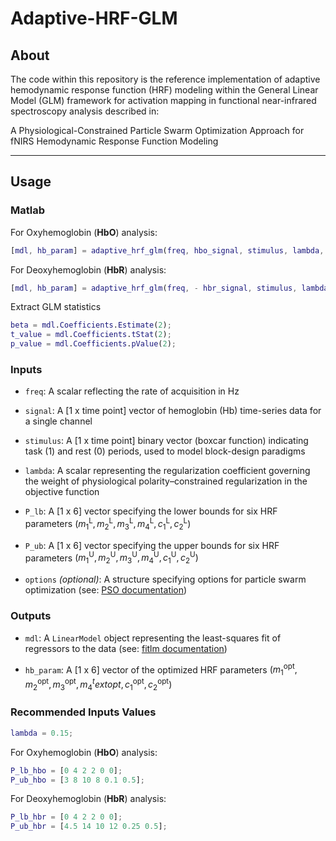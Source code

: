 # Adaptive-HRF-GLM

## About
The code within this repository is the reference implementation of adaptive hemodynamic response function (HRF) modeling within the General Linear Model (GLM) framework for activation mapping in functional near-infrared spectroscopy analysis described in:

A Physiological-Constrained Particle Swarm Optimization Approach for fNIRS Hemodynamic Response Function Modeling

---

## Usage

### Matlab

For Oxyhemoglobin (**HbO**) analysis:
```Matlab
[mdl, hb_param] = adaptive_hrf_glm(freq, hbo_signal, stimulus, lambda, P_lb_hbo, P_ub_hbo);
```

For Deoxyhemoglobin (**HbR**) analysis:
```Matlab
[mdl, hb_param] = adaptive_hrf_glm(freq, - hbr_signal, stimulus, lambda, P_lb_hbr, P_ub_hbr);
```

Extract GLM statistics
```Matlab
beta = mdl.Coefficients.Estimate(2);
t_value = mdl.Coefficients.tStat(2);
p_value = mdl.Coefficients.pValue(2);
```

### Inputs
- `freq`: A scalar reflecting the rate of acquisition in Hz

- `signal`: A [1 x time point] vector of hemoglobin (Hb) time-series data for a single channel

- `stimulus`: A [1 x time point] binary vector (boxcar function) indicating task (1) and rest (0) periods, used to model block-design paradigms

- `lambda`: A scalar representing the regularization coefficient governing the weight of physiological polarity–constrained regularization in the objective function

- `P_lb`: A [1 x 6] vector specifying the lower bounds for six HRF parameters $(m_1^{\text{L}}, m_2^{\text{L}}, m_3^{\text{L}}, m_4^{\text{L}}, c_1^{\text{L}}, c_2^{\text{L}})$

- `P_ub`: A [1 x 6] vector specifying the upper bounds for six HRF parameters $(m_1^{\text{U}}, m_2^{\text{U}}, m_3^{\text{U}}, m_4^{\text{U}}, c_1^{\text{U}}, c_2^{\text{U}})$

- `options` *(optional)*: A structure specifying options for particle swarm optimization (see: [PSO documentation](https://uk.mathworks.com/help/gads/particleswarm.html#budidgf-options))

### Outputs
- `mdl`: A `LinearModel` object representing the least-squares fit of regressors to the data (see: [fitlm documentation](https://uk.mathworks.com/help/stats/fitlm.html#bt0ck7o-mdl))

- `hb_param`: A [1 x 6] vector of the optimized HRF parameters $(m_1^{\text{opt}}, m_2^{\text{opt}}, m_3^{\text{opt}}, m_4^text{opt}, c_1^{\text{opt}}, c_2^{\text{opt}})$

### Recommended Inputs Values
```Matlab
lambda = 0.15;
```

For Oxyhemoglobin (**HbO**) analysis:
```Matlab
P_lb_hbo = [0 4 2 2 0 0];
P_ub_hbo = [3 8 10 8 0.1 0.5];
```

For Deoxyhemoglobin (**HbR**) analysis:
```Matlab
P_lb_hbr = [0 4 2 2 0 0];
P_ub_hbr = [4.5 14 10 12 0.25 0.5];
```


